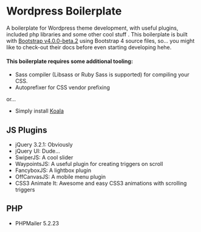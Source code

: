 # Wordpress Boilerplate
A boilerplate for Wordpress theme development, with useful plugins, included php libraries and some other cool stuff . This boilerplate is built with [Bootstrap v4.0.0-beta.2](http://getbootstrap.com/) using Bootstrap 4 source files, so... you might like to check-out their docs before even starting developing hehe.

#### This boilerplate requires some additional tooling:
- Sass compiler (Libsass or Ruby Sass is supported) for compiling your CSS.
- Autoprefixer for CSS vendor prefixing

or...

- Simply install [Koala](http://koala-app.com/)

## JS Plugins
- jQuery 3.2.1: Obviously
- jQuery UI: Dude...
- SwiperJS: A cool slider
- WaypointsJS: A useful plugin for creating triggers on scroll
- FancyboxJS: A lightbox plugin
- OffCanvasJS: A mobile menu plugin
- CSS3 Animate It: Awesome and easy CSS3 animations with scrolling triggers

## PHP
- PHPMailer 5.2.23
